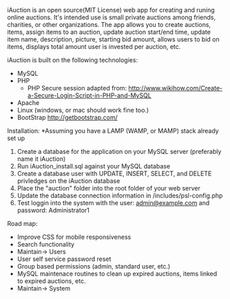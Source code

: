 iAuction is an open source(MIT License) web app for creating and runing online auctions. It's intended use is small 
private auctions among friends, charities, or other organizations. The app allows you to create auctions, items, 
assign items to an auction, update auction start/end time, update item name, description, picture, starting bid amount,
allows users to bid on items, displays total amount user is invested per auction, etc.

iAuction is built on the following technologies:
 - MySQL
 - PHP
	- PHP Secure session adapted from: http://www.wikihow.com/Create-a-Secure-Login-Script-in-PHP-and-MySQL
 - Apache
 - Linux (windows, or mac should work fine too.)
 - BootStrap http://getbootstrap.com/
 
Installation:
 *Assuming you have a LAMP (WAMP, or MAMP) stack already set up
 1. Create a database for the application on your MySQL server (preferably name it iAuction)
 2. Run iAuction_install.sql against your MySQL database
 3. Create a database user with UPDATE, INSERT, SELECT, and DELETE privledges on the iAuction database
 4. Place the "auction" folder into the root folder of your web server
 5. Update the database connection information in /includes/psl-config.php
 6. Test loggin into the system with the user: admin@example.com and password: Administrator1
 
 
Road map:
 - Improve CSS for mobile responsiveness
 - Search functionality
 - Maintain-> Users
 - User self service password reset
 - Group based permissions (admin, standard user, etc.)
 - MySQL maintenace routines to clean up expired auctions, items linked to expired auctions, etc.
 - Maintain-> System
 
 
